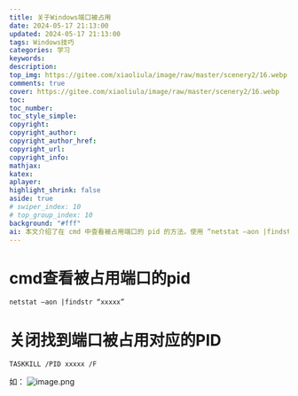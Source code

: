 ```yaml
---
title: 关于Windows端口被占用
date: 2024-05-17 21:13:00
updated: 2024-05-17 21:13:00
tags: Windows技巧
categories: 学习
keywords: 
description:
top_img: https://gitee.com/xiaoliula/image/raw/master/scenery2/16.webp
comments: true
cover: https://gitee.com/xiaoliula/image/raw/master/scenery2/16.webp
toc:
toc_number:
toc_style_simple:
copyright:
copyright_author:
copyright_author_href:
copyright_url:
copyright_info:
mathjax:
katex:
aplayer:
highlight_shrink: false
aside: true
# swiper_index: 10
# top_group_index: 10
background: "#fff"
ai: 本文介绍了在 cmd 中查看被占用端口的 pid 的方法，使用 “netstat –aon |findstr “xxxxx”” 命令，其中 “xxxxx” 为目标端口号；还介绍了关闭找到端口被占用对应的 PID 的命令 “TASKKILL /PID xxxxx /F” ，并配有相关操作示例图片链接辅助说明。
---
```


# cmd查看被占用端口的pid
```language
netstat –aon |findstr “xxxxx”
```
# 关闭找到端口被占用对应的PID
```language
TASKKILL /PID xxxxx /F
```
如：
![image.png](http://onewa.fun/static/articlePicture/11725866789961279.png)